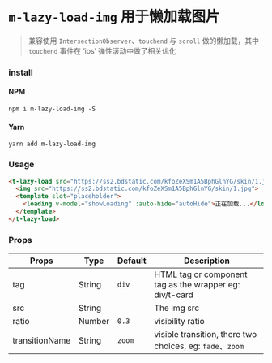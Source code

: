 # `m-lazy-load-img` 用于懒加载图片
> 兼容使用 `IntersectionObserver`、`touchend` 与 `scroll` 做的懒加载，其中 `touchend` 事件在 ‘ios’ 弹性滚动中做了相关优化

### install

#### NPM

```
npm i m-lazy-load-img -S
```

#### Yarn

```
yarn add m-lazy-load-img
```

### Usage

```html
<t-lazy-load src="https://ss2.bdstatic.com/kfoZeXSm1A5BphGlnYG/skin/1.jpg" tag="div" class="img-wrap img1">
  <img src="https://ss2.bdstatic.com/kfoZeXSm1A5BphGlnYG/skin/1.jpg">
  <template slot="placeholder">
    <loading v-model="showLoading" :auto-hide="autoHide">正在加载...</loading>
  </template>
</t-lazy-load>
```

### Props
| Props | Type | Default | Description |
| ----- | ---- | ------- | ----------- |
| tag | String | `div` | HTML tag or component tag as the wrapper eg: div/t-card |
| src | String |  | The img src |
| ratio | Number | `0.3` | visibility ratio |
| transitionName | String | `zoom` | visible transition, there two choices, eg: `fade`、`zoom` |
